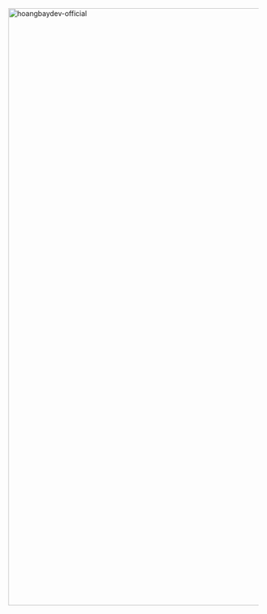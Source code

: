 <!-- HoangVanBay -->
<a href="#" target="_blank">
  <img src="svg/hoanbaydev.svg" width="1200" alt="hoangbaydev-official" />
</a>
<!--HoangVanBay Xin chào -->